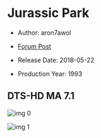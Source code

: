 # Jurassic Park

* Author: aron7awol

* [Forum Post](https://www.avsforum.com/threads/bass-eq-for-filtered-movies.2995212/post-57964114)

* Release Date: 2018-05-22
* Production Year: 1993

## DTS-HD MA 7.1

![img 0](https://i.imgur.com/34f5qZ0.jpg)

![img 1](https://i.imgur.com/IVTWc6a.png)

